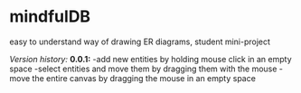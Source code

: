 # mindfulDB
easy to understand way of drawing ER diagrams, student mini-project

*Version history:*
**0.0.1:** 
-add new entities by holding mouse click in an empty space
-select entities and move them by dragging them with the mouse
-move the entire canvas by dragging the mouse in an empty space
